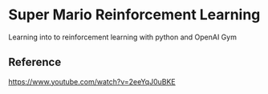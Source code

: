 # Super Mario Reinforcement Learning
Learning into to reinforcement learning with python and OpenAI Gym 


## Reference 
https://www.youtube.com/watch?v=2eeYqJ0uBKE